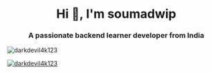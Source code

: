 <h1 align="center">Hi 👋, I'm soumadwip</h1>
<h3 align="center">A passionate backend learner developer from India</h3>

<p align="left"> <img src="https://komarev.com/ghpvc/?username=darkdevil4k123&label=Profile%20views&color=0e75b6&style=flat" alt="darkdevil4k123" /> </p>

<p align="left"> <a href="https://github.com/ryo-ma/github-profile-trophy"><img src="https://github-profile-trophy.vercel.app/?username=darkdevil4k123" alt="darkdevil4k123" /></a> </p>
